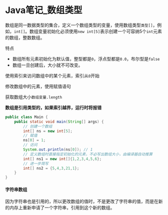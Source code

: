 # Java笔记_数组类型


<!--more-->

数组是同一数据类型的集合，定义一个数组类型的变量，使用数组类型`类型[]`，例如，`int[]`。数组变量初始化必须使用`new int[5]`表示创建一个可容纳5个`int`元素的数组，整数数组。

特点

- 数组所有元素初始化为默认值，整型都是`0`，浮点型都是`0.0`，布尔型是`false`
- 数组一旦创建后，大小就不可改变。

使用索引来访问数组中的某个元素，索引从`0`开始

修改数组中的元素，使用赋值语句

获取数组大小`数组变量.length`

**数组是引用类型的，如果索引越界，运行时将报错**

```java
public class Main {
    public static void main(String[] args) {
        // 创建一个数组
        int[] ns = new int[5];
        // 赋值
        ns[0] = 1;
        // 访问
        System.out.println(ns[0]); // 1
        // 定义数组时直接指定初始化的元素，不必写出数组大小，由编译器自动推算
        int[] ns1 = new int[]{1,2,3,4,5,6};
        // 进一步简写
        int[] ns2 = {5,4,3,21,1};
    }
}
```

#### 字符串数组

因为字符串也是引用的，所以更改数组的值时，不是更改了字符串的值，而是在新的内存上重新申请了一个字符串，引用到这个新的数组。
